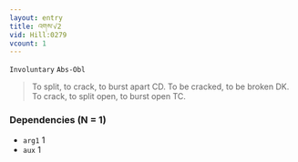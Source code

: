 ```yaml
---
layout: entry
title: འགས་√2
vid: Hill:0279
vcount: 1
---
```

`Involuntary` `Abs-Obl`
> To split, to crack, to burst apart CD\.
 To be cracked, to be broken DK\.
 To crack, to split open, to burst open TC\.

### Dependencies (N = 1)
* `arg1` 1
* `aux` 1


